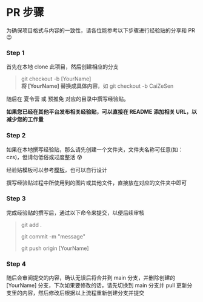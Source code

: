 # PR 步骤

为确保项目格式与内容的一致性，请各位能参考以下步骤进行经验贴的分享和 PR  :wink:

### Step 1

首先在本地 clone 此项目，然后创建相应的分支

> git checkout -b [YourName]  
> **将 [YourName] 替换成具体内容**，如 git checkout -b CaiZeSen

随后在 夏令营 或 预推免 对应的目录中撰写经验贴。

**如果您已经在其他平台发布相关经验贴，可以直接在 README 添加相关 URL，以减少您的工作量**

### Step 2

如果在本地撰写经验贴，那么请先创建一个文件夹，文件夹名称可任意(如：czs)，但请勿低俗或过度整活 :cold_sweat: 

经验贴模板可以参考[模板](./Template.md)，也可以自行设计

撰写经验贴过程中所使用到的图片或其他文件，直接放在对应的文件夹中即可

### Step 3

完成经验贴的撰写后，通过以下命令来提交，以便后续审核

> git add .
>  
> git commit -m "message" 
> 
> git push origin [YourName]

### Step 4

随后会审阅提交的内容，确认无误后将合并到 main 分支，并删除创建的 [YourName] 分支，下次如果要修改的话，请先切换到 main 分支并 pull 更新分支里的内容，然后修改后根据以上流程重新创建分支并提交